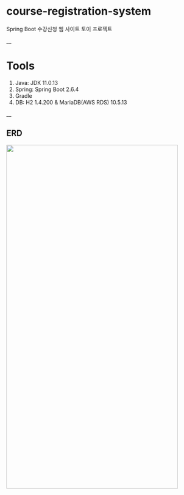 # course-registration-system
Spring Boot 수강신청 웹 사이트 토이 프로젝트

__
# Tools
1. Java: JDK 11.0.13
2. Spring: Spring Boot 2.6.4
3. Gradle
4. DB: H2 1.4.200 & MariaDB(AWS RDS) 10.5.13

__
## ERD
<img src="https://user-images.githubusercontent.com/49421226/157011402-7a7a8b26-0304-4894-b6ff-17f23f828601.png" width="450" height="900">

